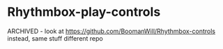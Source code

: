 # Rhythmbox-play-controls

 ARCHIVED - look at https://github.com/BoomanWill/Rhythmbox-controls instead, same stuff different repo
